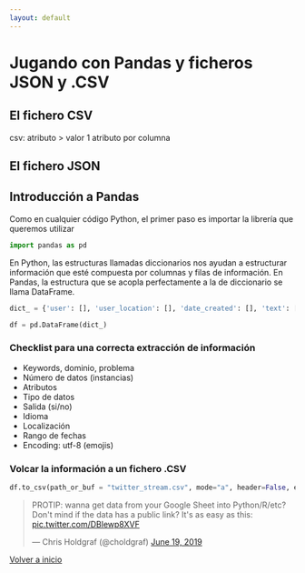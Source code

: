 ```yaml
---
layout: default
---
```


# Jugando con Pandas y ficheros JSON y .CSV

## El fichero CSV
csv: 
atributo > valor
1 atributo por columna


## El fichero JSON


## Introducción a Pandas
Como en cualquier código Python, el primer paso es importar la librería que queremos utilizar
```python
import pandas as pd
```

En Python, las estructuras llamadas diccionarios nos ayudan a estructurar información que esté compuesta por columnas y filas de información. En Pandas, la estructura que se acopla perfectamente a la de diccionario se llama DataFrame. 

```python
dict_ = {'user': [], 'user_location': [], 'date_created': [], 'text': [], 'retweet_count': [], 'favorite_count': [], 'hashtags': [], 'user_mentions': [], 'urls': []}        

df = pd.DataFrame(dict_)  

```

### Checklist para una correcta extracción de información

* Keywords, dominio, problema
* Número de datos (instancias)
* Atributos
* Tipo de datos
* Salida (si/no)
* Idioma
* Localización
* Rango de fechas
* Encoding: utf-8 (emojis)


### Volcar la información a un fichero .CSV


```python
df.to_csv(path_or_buf = "twitter_stream.csv", mode="a", header=False, encoding="utf-8")
```



<div class="center">

<blockquote class="twitter-tweet"><p lang="en" dir="ltr">PROTIP: wanna get data from your Google Sheet into Python/R/etc? Don&#39;t mind if the data has a public link? It&#39;s as easy as this: <a href="https://t.co/DBlewp8XVF">pic.twitter.com/DBlewp8XVF</a></p>&mdash; Chris Holdgraf (@choldgraf) <a href="https://twitter.com/choldgraf/status/1141436794359046144?ref_src=twsrc%5Etfw">June 19, 2019</a></blockquote> <script async src="https://platform.twitter.com/widgets.js" charset="utf-8"></script>

</div>


[Volver a inicio](./)
